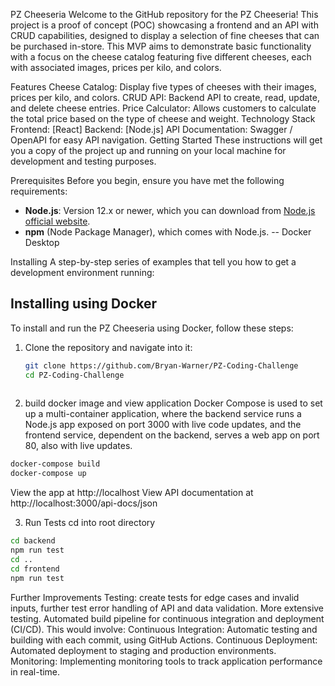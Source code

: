 PZ Cheeseria
Welcome to the GitHub repository for the PZ Cheeseria! This project is a proof of concept (POC) showcasing a frontend and an API with CRUD capabilities, 
designed to display a selection of fine cheeses that can be purchased in-store. This MVP aims to demonstrate basic functionality with a focus on the cheese catalog featuring five different cheeses, 
each with associated images, prices per kilo, and colors.

Features
Cheese Catalog: Display five types of cheeses with their images, prices per kilo, and colors.
CRUD API: Backend API to create, read, update, and delete cheese entries.
Price Calculator: Allows customers to calculate the total price based on the type of cheese and weight.
Technology Stack
Frontend: [React] 
Backend: [Node.js] 
API Documentation: Swagger / OpenAPI for easy API navigation.
Getting Started
These instructions will get you a copy of the project up and running on your local machine for development and testing purposes.

Prerequisites
Before you begin, ensure you have met the following requirements:
- **Node.js**: Version 12.x or newer, which you can download from [Node.js official website](https://nodejs.org/).
- **npm** (Node Package Manager), which comes with Node.js.
-- Docker Desktop

Installing
A step-by-step series of examples that tell you how to get a development environment running:

## Installing using Docker

To install and run the PZ Cheeseria using Docker, follow these steps:


1. Clone the repository and navigate into it:
   ```bash
   git clone https://github.com/Bryan-Warner/PZ-Coding-Challenge
   cd PZ-Coding-Challenge
    
2. build docker image and view application
 Docker Compose is used to set up a multi-container application, where the backend service runs a Node.js app exposed on port 3000 with live code updates,
 and the frontend service, dependent on the backend, serves a web app on port 80, also with live updates.
 ```bash
docker-compose build
docker-compose up
 ```
View the app at http://localhost
View API documentation at http://localhost:3000/api-docs/json


3. Run Tests
cd into root directory
```bash
cd backend
npm run test
cd ..
cd frontend
npm run test

```
Further Improvements
Testing: create tests for edge cases and invalid inputs, further test error handling of API and data validation. More extensive testing.
Automated build pipeline for continuous integration and deployment (CI/CD). This would involve:
Continuous Integration: Automatic testing and building with each commit, using GitHub Actions.
Continuous Deployment: Automated deployment to staging and production environments.
Monitoring: Implementing monitoring tools to track application performance in real-time.
